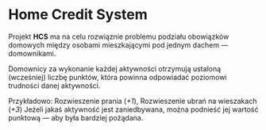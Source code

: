 # Home Credit System

Projekt **HCS** ma na celu rozwiąznie problemu podziału obowiązków domowych między osobami mieszkającymi pod jednym dachem — domownikami.

Domownicy za wykonanie każdej aktywności otrzymują ustaloną (wcześniej) liczbę punktów,
która powinna odpowiadać poziomowi trudności danej aktywności.

Przykładowo: Rozwieszenie prania (*+1*), Rozwieszenie ubrań na wieszakach (*+3*)
Jeżeli jakaś aktywność jest zaniedbywana, można podnieść jej wartość punktową — aby była bardziej pożądana.